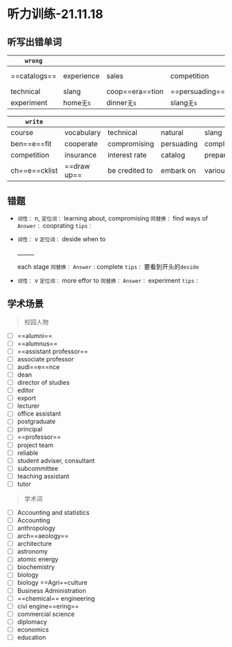 # 听力训练-21.11.18

## 听写出错单词

| `wrong`      |            |                 |                |                |
| ------------ | ---------- | --------------- | -------------- | -------------- |
| ==catalogs== | experience | sales           | competition    | interest rates |
| technical    | slang      | coop==era==tion | ==persuading== | complete       |
| experiment   | home`无s`  | dinner`无s`     | slang`无s`     |                |

| `write`       |             |                |            |          |            |
| ------------- | ----------- | -------------- | ---------- | -------- | ---------- |
| course        | vocabulary  | technical      | natural    | slang    | usefulness |
| ben==e==fit   | cooperate   | compromising   | persuading | complete | affect     |
| competition   | insurance   | interest rate  | catalog    | prepare  |            |
| ch==e==cklist | ==draw up== | be credited to | embark on  | various  |            |


## 错题

-   `词性：` n,
	`定位词：` learning about, compromising
	`同替换：` find ways of
	`Answer：` cooprating
	`tips：` 

-   `词性：` v
	`定位词：` deside when to <p>______ </p> each stage
	`同替换：` 
	`Answer：`complete 
	`tips：` 要看到开头的`deside`

-   `词性：` v
	`定位词：` more effor to 
	`同替换：` 
	`Answer：` experiment
	`tips：` 

## 学术场景
> 校园人物
- [ ] ==alumni==
- [ ] ==alumnus==
- [ ] ==assistant professor==
- [ ] associate professor
- [ ] audi==e==nce
- [ ] dean
- [ ] director of studies
- [ ] editor
- [ ] export
- [ ] lecturer
- [ ] office assistant
- [ ] postgraduate
- [ ] principal
- [ ] ==professor==
- [ ] project team
- [ ] reliable
- [ ] student adviser, consultant
- [ ] subcommittee
- [ ] teaching assistant
- [ ] tutor

> 学术词
- [ ] Accounting and statistics
- [ ] Accounting
- [ ] anthropology
- [ ] arch==aeology==
- [ ] architecture
- [ ] astronomy
- [ ] atomic energy
- [ ] biochemistry
- [ ] biology
- [ ] biology ==Agri==culture
- [ ] Business Administration
- [ ] ==chemical== engineering
- [ ] civi engine==ering==
- [ ] commercial science
- [ ] diplomacy
- [ ] economics
- [ ] education